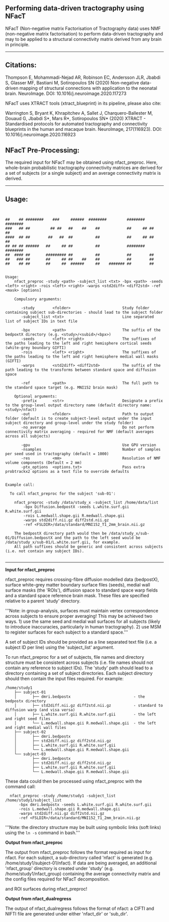 ## Performing data-driven tractography using NFacT

NFacT (Non-negative matrix Factorisation of Tractography data) uses NMF (non-negative matrix factorisation) to perform data-driven tractography and may to be applied to a structural connectivity matrix derived from any brain in principle.


---------------------------------------------------------------------

## Citations:

Thompson E, Mohammadi-Nejad AR, Robinson EC, Andersson JLR, Jbabdi S, Glasser MF, Bastiani M, Sotiropoulos SN (2020) Non-negative data-driven mapping of structural connections with application to the neonatal brain. NeuroImage. DOI: 10.1016/j.neuroimage.2020.117273

NFacT uses XTRACT tools (xtract_blueprint) in its pipeline, please also cite:

Warrington S, Bryant K, Khrapitchev A, Sallet J, Charquero-Ballester M, Douaud G, Jbabdi S*, Mars R*, Sotiropoulos SN* (2020) XTRACT - Standardised protocols for automated tractography and connectivity blueprints in the human and macaque brain. NeuroImage, 217(116923). DOI: 10.1016/j.neuroimage.2020.116923


## NFacT Pre-Processing:

The required input for NFacT may be obtained using nfact_preproc. Here, whole-brain probabilistic tractography connectivity matrices are derived for a set of subjects (or a single subject) and an average connectivity matrix is derived.

---------------------------------------------------------------------
## Usage:
```


##    ## ########    ###     ######  ########         ########  ########
###   ## ##         ## ##   ##    ##    ##            ##     ## ##     ##
####  ## ##        ##   ##  ##          ##            ##     ## ##     ##
## ## ## ######   ##     ## ##          ##            ########  ########
##  #### ##       ######### ##          ##            ##        ##
##   ### ##       ##     ## ##    ##    ##            ##        ##
##    ## ##       ##     ##  ######     ##    ####### ##        ##


Usage:
    nfact_preproc -study <path> -subject_list <txt> -bpx <path> -seeds <left> <right> -rois <left> <right> -warps <std2diff> <diff2std> -ref <mask> [options]

    Compulsory arguments:

       -study        <folder>                       Study folder containing subject sub-directories - should lead to the subject folder
       -subject_list <txt>                          Line separated list of subject IDs in text file

       -bpx          <path>                         The suffix of the bedpoxtX directory (e.g. <study>/<subid>/<bpx>)
       -seeds        <left> <right>                 The suffixes of the paths leading to the left and right hemisphere cortical seeds (white-grey boundary GIFTI)
       -rois         <left> <right>                 The suffixes of the paths leading to the left and right hemisphere medial wall masks (GIFTI)
       -warps        <std2diff> <diff2std>          The suffix of the path leading to the transforms between standard space and diffusion space

       -ref          <path>                         The full path to the standard space target (e.g. MNI152 brain mask)

    Optional arguments:
       -prefix       <str>                          Designate a prefix to the group-level output directory name (default directory name: <study>/nfact)
       -out          <folder>                       Path to output folder (default is to create subject-level output under the input subject directory and group-level under the study folder)
       -no_average                                  Do not perform connectivity matrix averaging - required for NMF (default averages across all subjects)

       -gpu                                         Use GPU version
       -nsamples                                    Number of samples per seed used in tractography (default = 1000)
       -res          <mm>                           Resolution of NMF volume components (Default = 2 mm)
       -ptx_options  <options.txt>                  Pass extra probtrackx2 options as a text file to override defaults


Example call:

  To call nfact_preproc for the subject 'sub-01':

    nfact_preproc -study /data/study_x -subject_list /home/data/list
        -bpx Diffusion.bedpostX -seeds L.white.surf.gii R.white.surf.gii
        -rois L.medwall.shape.gii R.medwall.shape.gii
        -warps std2diff.nii.gz diff2std.nii.gz
        -ref <FSLDIR>/data/standard/MNI152_T1_2mm_brain.nii.gz

    The bedpostX directory path would then be /data/study_x/sub-01/Diffusion.bedpostX and the path to the left seed would be /data/study_x/sub-01/L.white.surf.gii, for example.
    All path suffixes should be generic and consistent across subjects (i.e. not contain any subject IDs).


```

---------------------------------------------------------------------


**Input for nfact_preproc**

nfact_preproc requires crossing-fibre diffusion modelled data (bedpostX), surface white-grey matter boundary surface files (seeds), medial wall surface masks (the 'ROIs'), diffusion space to standard space warp fields and a standard space reference brain mask. These files are specified relative to a parent 'study' directory.

'''Note: in group-analysis, surfaces must maintain vertex correspondence across subjects to ensure proper averaging! This may be achieved two ways. 1) use the same seed and medial wall surfaces for all subjects (likely to introduce inaccuracies, particularly in human tractography). 2) use MSM to register surfaces for each subject to a standard space.'''

A set of subject IDs should be provided as a line separated text file (i.e. a subject ID per line) using the 'subject_list' argument.

To run nfact_preproc for a set of subjects, file names and directory structure must be consistent across subjects (i.e. file names should not contain any reference to subject IDs). The 'study' path should lead to a directory containing a set of subject directories. Each subject directory should then contain the input files required. For example:

```
/home/study1
    ├── subject-01
    │       ├── dmri.bedpostx                            - the bedpostx directory          
    │       ├── std2diff.nii.gz diff2std.nii.gz          - standard to diffusion warp (and visa versa)
    │       ├── L.white.surf.gii R.white.surf.gii        - the left and right seed files
    │       └── L.medwall.shape.gii R.medwall.shape.gii  - the left and right medial wall files
    ├── subject-02
    │       ├── dmri.bedpostx                                   
    │       ├── std2diff.nii.gz diff2std.nii.gz         
    │       ├── L.white.surf.gii R.white.surf.gii      
    │       └── L.medwall.shape.gii R.medwall.shape.gii
    └── subject-03                 
            ├── dmri.bedpostx                                 
            ├── std2diff.nii.gz diff2std.nii.gz        
            ├── L.white.surf.gii R.white.surf.gii      
            └── L.medwall.shape.gii R.medwall.shape.gii
```

These data could then be processed using nfact_preproc with the command call:

      nfact_preproc -study /home/study1 -subject_list /home/study1/subject_list
          -bpx dmri.bedpostx -seeds L.white.surf.gii R.white.surf.gii
          -rois L.medwall.shape.gii R.medwall.shape.gii
          -warps std2diff.nii.gz diff2std.nii.gz
          -ref <FSLDIR>/data/standard/MNI152_T1_2mm_brain.nii.gz

'''Note: the directory structure may be built using symbolic links (soft links) using the `ln -s` command in bash.'''

**Output from nfact_preproc**

The output from nfact_preproc follows the format required as input for nfact. For each subject, a sub-directory called 'nfact' is generated (e.g. /home/study1/subject-01/nfact). If data are being averaged, an additional 'nfact_group' directory is created under 'study' (e.g. /home/study1/nfact_group) containing the average connectivity matrix and the config files required for NFacT decomposition.

and ROI surfaces during nfact_preproc!

**Output from nfact_dualregress**

The output of nfact_dualregress follows the format of nfact: a CIFTI and NIFTI file are generated under either 'nfact_dir' or 'sub_dir'.
